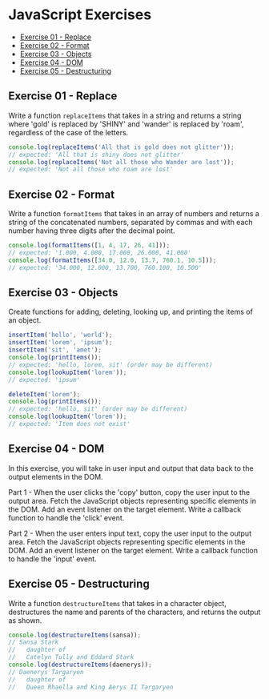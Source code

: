# JavaScript Exercises

- [Exercise 01 - Replace](#ex01)
- [Exercise 02 - Format](#ex02)
- [Exercise 03 - Objects](#ex03)
- [Exercise 04 - DOM](#ex04)
- [Exercise 05 - Destructuring](#ex05)

## <a id="ex01"></a> Exercise 01 - Replace

Write a function `replaceItems` that takes in a string and returns a string where 'gold' is replaced by 'SHINY' and 'wander' is replaced by 'roam', regardless of the case of the letters.

```javascript
console.log(replaceItems('All that is gold does not glitter'));
// expected: 'All that is shiny does not glitter'
console.log(replaceItems('Not all those who Wander are lost'));
// expected: 'Not all those who roam are lost'
```

## <a id="ex02"></a> Exercise 02 - Format

Write a function `formatItems` that takes in an array of numbers and returns a string of the concatenated numbers, separated by commas and with each number having three digits after the decimal point.

```javascript
console.log(formatItems([1, 4, 17, 26, 41]));
// expected: '1.000, 4.000, 17.000, 26.000, 41.000'
console.log(formatItems([34.0, 12.0, 13.7, 760.1, 10.5]));
// expected: '34.000, 12.000, 13.700, 760.100, 10.500'
```

## <a id="ex03"></a> Exercise 03 - Objects

Create functions for adding, deleting, looking up, and printing the items of an object.

```javascript
insertItem('hello', 'world');
insertItem('lorem', 'ipsum');
insertItem('sit', 'amet');
console.log(printItems());
// expected: 'hello, lorem, sit' (order may be different)
console.log(lookupItem('lorem'));
// expected: 'ipsum'

deleteItem('lorem');
console.log(printItems());
// expected: 'hello, sit' (order may be different)
console.log(lookupItem('lorem'));
// expected: 'Item does not exist'
```

## <a id="ex04"></a> Exercise 04 - DOM

In this exercise, you will take in user input and output that data back to the output elements in the DOM.

Part 1 - When the user clicks the 'copy' button, copy the user input to the output area. Fetch the JavaScript objects representing specific elements in the DOM. Add an event listener on the target element. Write a callback function to handle the 'click' event.

Part 2 - When the user enters input text, copy the user input to the output area. Fetch the JavaScript objects representing specific elements in the DOM. Add an event listener on the target element. Write a callback function to handle the 'input' event.

## <a id="ex05"></a> Exercise 05 - Destructuring

Write a function `destructureItems` that takes in a character object, destructures the name and parents of the characters, and returns the output as shown.

```javascript
console.log(destructureItems(sansa));
// Sansa Stark
//   daughter of
//   Catelyn Tully and Eddard Stark
console.log(destructureItems(daenerys));
// Daenerys Targaryen
//   daughter of
//   Queen Rhaella and King Aerys II Targaryen
```
